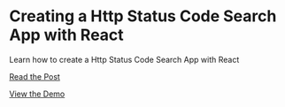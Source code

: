 
# Creating a Http Status Code Search App with React

Learn how to create a Http Status Code Search App with React

[Read the Post](http://velocitycoding.com/2014/09/02/creating-a-3d-card-flip-effect-with-jquery-flipper)

[View the Demo](http://velocitycoding.github.io/http-status-codes)